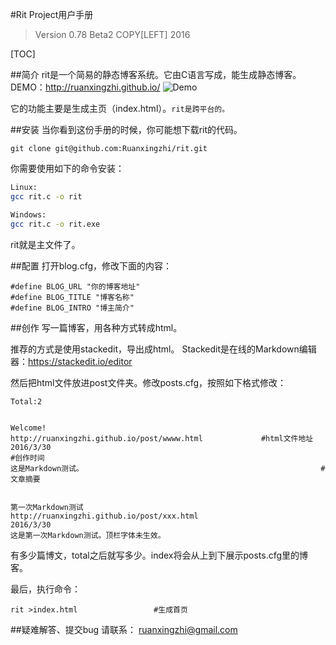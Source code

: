 #Rit Project用户手册

>Version 0.78 Beta2
COPY[LEFT] 2016

[TOC]

##简介
rit是一个简易的静态博客系统。它由C语言写成，能生成静态博客。
DEMO：http://ruanxingzhi.github.io/
![Demo](http://i3.piimg.com/c53d7a00d469bbbe.png)


它的功能主要是生成主页（index.html）。``rit是跨平台的。``

##安装
当你看到这份手册的时候，你可能想下载rit的代码。
```
git clone git@github.com:Ruanxingzhi/rit.git
```

你需要使用如下的命令安装：

```bash
Linux:
gcc rit.c -o rit

Windows:
gcc rit.c -o rit.exe
```

rit就是主文件了。

##配置
打开blog.cfg，修改下面的内容：

```
#define BLOG_URL "你的博客地址"
#define BLOG_TITLE "博客名称"
#define BLOG_INTRO "博主简介"
```

##创作
写一篇博客，用各种方式转成html。

推荐的方式是使用stackedit，导出成html。
Stackedit是在线的Markdown编辑器：https://stackedit.io/editor


然后把html文件放进post文件夹。修改posts.cfg，按照如下格式修改：
```
Total:2									


Welcome!
http://ruanxingzhi.github.io/post/wwww.html				#html文件地址
2016/3/30																			  #创作时间
这是Markdown测试。													  #文章摘要


第一次Markdown测试
http://ruanxingzhi.github.io/post/xxx.html
2016/3/30
这是第一次Markdown测试。顶栏字体未生效。
```

有多少篇博文，total之后就写多少。index将会从上到下展示posts.cfg里的博客。


最后，执行命令：
```
rit >index.html					#生成首页
```

##疑难解答、提交bug
请联系：
ruanxingzhi@gmail.com
 

 


